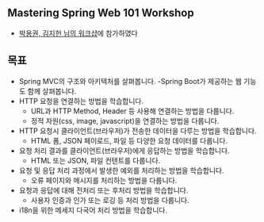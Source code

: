 ## Mastering Spring Web 101 Workshop
- [박용권, 김지헌 님의 워크샵](https://springrunner.io/training/mastering-spring-web-101-workshop/)에 참가하였다

## 목표
- Spring MVC의 구조와 아키텍처를 살펴봅니다.
  -Spring Boot가 제공하는 웹 기능도 함께 살펴봅니다.
- HTTP 요청을 연결하는 방법을 학습합니다.
  - URL과 HTTP Method, Header 등 사용해 연결하는 방법을 다룹니다.
  - 정적 자원(css, image, javascript)을 연결하는 방법을 다룹니다.
- HTTP 요청시 클라이언트(브라우저)가 전송한 데이터을 다루는 방법을 학습합니다.
  - HTML 폼, JSON 페이로드, 파일 등 다양한 요청 데이터를 다룹니다.
- 요청 처리 결과를 클라이언트(브라우저)에게 응답하는 방법을 학습합니다.
  - HTML 또는 JSON, 파일 컨텐트를 다룹니다.
- 요청 및 응답 처리 과정에서 발생한 예외를 처리하는 방법을 학습합니다.
  - 오류 페이지와 메시지를 처리하는 방법을 다룹니다.
- 요청과 응답에 대해 전처리 또는 후처리 방법을 학습합니다.
  - 사용자 인증과 인가 또는 로깅 등 처리 방법을 다룹니다.
- i18n을 위한 메세지 다국어 처리 방법을 학습합니다.

